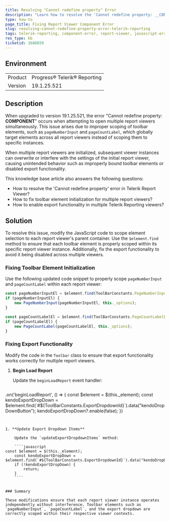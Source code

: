```yaml
---
title: Resolving "Cannot redefine property" Error
description: "Learn how to resolve the 'Cannot redefine property: __COMPONENT__' error when opening multiple report viewers in version 19.1.25.521."
type: how-to
page_title: Fixing Report Viewer Component Error
slug: resolving-cannot-redefine-property-error-telerik-reporting
tags: telerik-reporting, component-error, report-viewer, javascript-error, configurable-property
res_type: kb
ticketid: 1688659
---
```


## Environment

<table>
    <tbody>
        <tr>
            <td>Product</td>
            <td>Progress® Telerik® Reporting</td>
        </tr>
        <tr>
            <td>Version</td>
            <td>19.1.25.521</td>
        </tr>
    </tbody>
</table>

## Description

When upgraded to version 19.1.25.521, the error "Cannot redefine property: __COMPONENT__" occurs when attempting to open multiple report viewers simultaneously. This issue arises due to improper scoping of toolbar elements, such as `pageNumberInput` and `pageCountLabel`, which globally target elements across all report viewers instead of scoping them to specific instances.

When multiple report viewers are initialized, subsequent viewer instances can overwrite or interfere with the settings of the initial report viewer, causing unintended behavior such as improperly bound toolbar elements or disabled export functionality.

This knowledge base article also answers the following questions:

* How to resolve the 'Cannot redefine property' error in Telerik Report Viewer?
* How to fix toolbar element initialization for multiple report viewers?
* How to enable export functionality in multiple Telerik Reporting viewers?

## Solution

To resolve this issue, modify the JavaScript code to scope element selection to each report viewer's parent container. Use the `$element.find` method to ensure that each toolbar element is properly scoped within its specific report viewer instance. Additionally, fix the export functionality to avoid it being disabled across multiple viewers.

### Fixing Toolbar Element Initialization

Use the following updated code snippet to properly scope `pageNumberInput` and `pageCountLabel` within each report viewer:

````javascript
const pageNumberInputEl = $element.find(ToolBarConstants.PageNumberInputDataRoleSelector).get(0);
if (pageNumberInputEl) {
    new PageNumberInput(pageNumberInputEl, this._options);
}

const pageCountLabelEl = $element.find(ToolBarConstants.PageCountLabelDataRoleSelector).get(0);
if (pageCountLabelEl) {
    new PageCountLabel(pageCountLabelEl, this._options);
}
````


### Fixing Export Functionality

Modify the code in the `Toolbar` class to ensure that export functionality works correctly for multiple report viewers.

1. **Begin Load Report**

    Update the `beginLoadReport` event handler:

    ````javascript
.on('beginLoadReport', () => {
        const $element = $(this._element);
        const kendoExportDropDown = $element.find(`#${ToolBarConstants.ExportDropdownId}`).data("kendoDropDownButton");
        kendoExportDropDown?.enable(false);
    })
````


1. **Update Export Dropdown Items**

    Update the `updateExportDropdownItems` method:

    ````javascript
const $element = $(this._element);
    const kendoExportDropDown = $element.find(`#${ToolBarConstants.ExportDropdownId}`).data("kendoDropDownButton");
    if (!kendoExportDropDown) {
        return;
    }
    ````


### Summary

These modifications ensure that each report viewer instance operates independently without interference. Toolbar elements such as `pageNumberInput`, `pageCountLabel`, and the export dropdown are correctly scoped within their respective viewer contexts.
